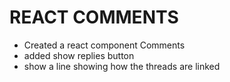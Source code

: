 # REACT COMMENTS
- Created a react component Comments
- added show replies button
- show a line showing how the threads are linked

